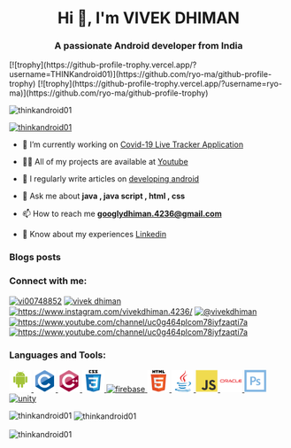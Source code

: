 <h1 align="center">Hi 👋, I'm VIVEK DHIMAN</h1>
<h3 align="center">A passionate Android developer from India</h3>
[![trophy](https://github-profile-trophy.vercel.app/?username=THINKandroid01)](https://github.com/ryo-ma/github-profile-trophy)
[![trophy](https://github-profile-trophy.vercel.app/?username=ryo-ma)](https://github.com/ryo-ma/github-profile-trophy)

<p align="left"> <img src="https://komarev.com/ghpvc/?username=thinkandroid01&label=Profile%20views&color=0e75b6&style=flat" alt="thinkandroid01" /> </p>

<p align="left"> <a href="https://github.com/ryo-ma/github-profile-trophy"><img src="https://github-profile-trophy.vercel.app/?username=thinkandroid01" alt="thinkandroid01" /></a> </p>

- 🔭 I’m currently working on [Covid-19 Live Tracker Application](https://github.com/THINKandroid01/Covid-19_Live-Tracking_Project)

- 👨‍💻 All of my projects are available at [Youtube](https://www.youtube.com/channel/UC0G464PLcom78IyfzaQTi7A)

- 📝 I regularly write articles on [developing android](https://androidtask.com)

- 💬 Ask me about **java , java script , html , css**

- 📫 How to reach me **googlydhiman.4236@gmail.com**

- 📄 Know about my experiences [Linkedin](https://www.linkedin.com/in/vivek-dhiman01/)

### Blogs posts
<!-- BLOG-POST-LIST:START -->
<!-- BLOG-POST-LIST:END -->

<h3 align="left">Connect with me:</h3>
<p align="left">

<a href="https://twitter.com/vi00748852" target="blank"><img align="center" src="https://cdn.jsdelivr.net/npm/simple-icons@3.0.1/icons/twitter.svg" alt="vi00748852" height="30" width="40" /></a>
<a href="https://www.linkedin.com/in/vivek-dhiman01/" target="blank"><img align="center" src="https://cdn.jsdelivr.net/npm/simple-icons@3.0.1/icons/linkedin.svg" alt="vivek dhiman" height="30" width="40" /></a>
<a href="https://instagram.com/https://www.instagram.com/vivekdhiman.4236/" target="blank"><img align="center" src="https://cdn.jsdelivr.net/npm/simple-icons@3.0.1/icons/instagram.svg" alt="https://www.instagram.com/vivekdhiman.4236/" height="30" width="40" /></a>
<a href="https://medium.com/@vivekdhiman" target="blank"><img align="center" src="https://cdn.jsdelivr.net/npm/simple-icons@3.0.1/icons/medium.svg" alt="@vivekdhiman" height="30" width="40" /></a>
<a href="https://www.youtube.com/c/https://www.youtube.com/channel/uc0g464plcom78iyfzaqti7a" target="blank"><img align="center" src="https://cdn.jsdelivr.net/npm/simple-icons@3.0.1/icons/youtube.svg" alt="https://www.youtube.com/channel/uc0g464plcom78iyfzaqti7a" height="30" width="40" /></a>
<a href="/https://www.youtube.com/channel/uc0g464plcom78iyfzaqti7a" target="blank"><img align="center" src="https://cdn.jsdelivr.net/npm/simple-icons@3.0.1/icons/rss.svg" alt="https://www.youtube.com/channel/uc0g464plcom78iyfzaqti7a" height="30" width="40" /></a>
</p>

<h3 align="left">Languages and Tools:</h3>
<p align="left"> <a href="https://developer.android.com" target="_blank"> <img src="https://raw.githubusercontent.com/devicons/devicon/master/icons/android/android-original-wordmark.svg" alt="android" width="40" height="40"/> </a> <a href="https://www.cprogramming.com/" target="_blank"> <img src="https://raw.githubusercontent.com/devicons/devicon/master/icons/c/c-original.svg" alt="c" width="40" height="40"/> </a> <a href="https://www.w3schools.com/cpp/" target="_blank"> <img src="https://raw.githubusercontent.com/devicons/devicon/master/icons/cplusplus/cplusplus-original.svg" alt="cplusplus" width="40" height="40"/> </a> <a href="https://www.w3schools.com/css/" target="_blank"> <img src="https://raw.githubusercontent.com/devicons/devicon/master/icons/css3/css3-original-wordmark.svg" alt="css3" width="40" height="40"/> </a> <a href="https://firebase.google.com/" target="_blank"> <img src="https://www.vectorlogo.zone/logos/firebase/firebase-icon.svg" alt="firebase" width="40" height="40"/> </a> <a href="https://www.w3.org/html/" target="_blank"> <img src="https://raw.githubusercontent.com/devicons/devicon/master/icons/html5/html5-original-wordmark.svg" alt="html5" width="40" height="40"/> </a> <a href="https://www.java.com" target="_blank"> <img src="https://raw.githubusercontent.com/devicons/devicon/master/icons/java/java-original.svg" alt="java" width="40" height="40"/> </a> <a href="https://developer.mozilla.org/en-US/docs/Web/JavaScript" target="_blank"> <img src="https://raw.githubusercontent.com/devicons/devicon/master/icons/javascript/javascript-original.svg" alt="javascript" width="40" height="40"/> </a> <a href="https://www.oracle.com/" target="_blank"> <img src="https://raw.githubusercontent.com/devicons/devicon/master/icons/oracle/oracle-original.svg" alt="oracle" width="40" height="40"/> </a> <a href="https://www.photoshop.com/en" target="_blank"> <img src="https://raw.githubusercontent.com/devicons/devicon/master/icons/photoshop/photoshop-line.svg" alt="photoshop" width="40" height="40"/> </a> <a href="https://unity.com/" target="_blank"> <img src="https://www.vectorlogo.zone/logos/unity3d/unity3d-icon.svg" alt="unity" width="40" height="40"/> </a> </p>

<p><img align="left" src="https://github-readme-stats.vercel.app/api/top-langs?username=thinkandroid01&show_icons=true&locale=en&layout=compact" alt="thinkandroid01" /></p>

<p>&nbsp;<img align="center" src="https://github-readme-stats.vercel.app/api?username=thinkandroid01&show_icons=true&locale=en" alt="thinkandroid01" /></p>

<p><img align="center" src="https://github-readme-streak-stats.herokuapp.com/?user=thinkandroid01&" alt="thinkandroid01" /></p>
